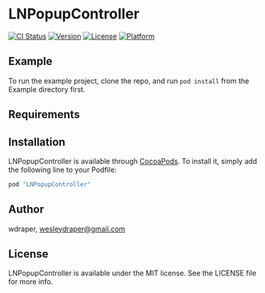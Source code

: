 # LNPopupController

[![CI Status](http://img.shields.io/travis/wdraper/LNPopupController.svg?style=flat)](https://travis-ci.org/wdraper/LNPopupController)
[![Version](https://img.shields.io/cocoapods/v/LNPopupController.svg?style=flat)](http://cocoapods.org/pods/LNPopupController)
[![License](https://img.shields.io/cocoapods/l/LNPopupController.svg?style=flat)](http://cocoapods.org/pods/LNPopupController)
[![Platform](https://img.shields.io/cocoapods/p/LNPopupController.svg?style=flat)](http://cocoapods.org/pods/LNPopupController)

## Example

To run the example project, clone the repo, and run `pod install` from the Example directory first.

## Requirements

## Installation

LNPopupController is available through [CocoaPods](http://cocoapods.org). To install
it, simply add the following line to your Podfile:

```ruby
pod "LNPopupController"
```

## Author

wdraper, wesleydraper@gmail.com

## License

LNPopupController is available under the MIT license. See the LICENSE file for more info.
